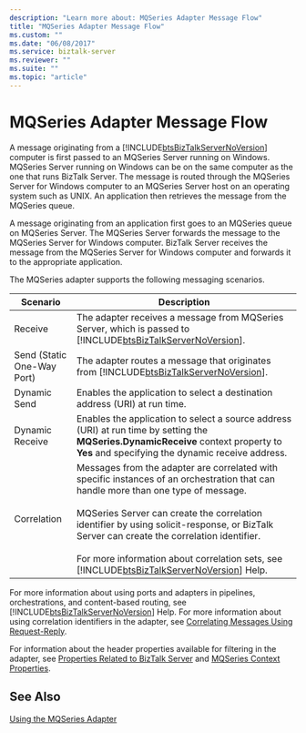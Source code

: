 ```yaml
---
description: "Learn more about: MQSeries Adapter Message Flow"
title: "MQSeries Adapter Message Flow"
ms.custom: ""
ms.date: "06/08/2017"
ms.service: biztalk-server
ms.reviewer: ""
ms.suite: ""
ms.topic: "article"
---
```

# MQSeries Adapter Message Flow
A message originating from a [!INCLUDE[btsBizTalkServerNoVersion](../includes/btsbiztalkservernoversion-md.md)] computer is first passed to an MQSeries Server running on Windows. MQSeries Server running on Windows can be on the same computer as the one that runs BizTalk Server. The message is routed through the MQSeries Server for Windows computer to an MQSeries Server host on an operating system such as UNIX. An application then retrieves the message from the MQSeries queue.  

 A message originating from an application first goes to an MQSeries queue on MQSeries Server. The MQSeries Server forwards the message to the MQSeries Server for Windows computer. BizTalk Server receives the message from the MQSeries Server for Windows computer and forwards it to the appropriate application.  

 The MQSeries adapter supports the following messaging scenarios.  


|        **Scenario**        |                                                                                                                                                                                                                 **Description**                                                                                                                                                                                                                 |
|----------------------------|-------------------------------------------------------------------------------------------------------------------------------------------------------------------------------------------------------------------------------------------------------------------------------------------------------------------------------------------------------------------------------------------------------------------------------------------------|
|          Receive           |                                                                                                                                           The adapter receives a message from MQSeries Server, which is passed to [!INCLUDE[btsBizTalkServerNoVersion](../includes/btsbiztalkservernoversion-md.md)].                                                                                                                                           |
| Send (Static One-Way Port) |                                                                                                                                                      The adapter routes a message that originates from [!INCLUDE[btsBizTalkServerNoVersion](../includes/btsbiztalkservernoversion-md.md)].                                                                                                                                                      |
|        Dynamic Send        |                                                                                                                                                                                   Enables the application to select a destination address (URI) at run time.                                                                                                                                                                                    |
|      Dynamic Receive       |                                                                                                                             Enables the application to select a source address (URI) at run time by setting the **MQSeries.DynamicReceive** context property to **Yes** and specifying the dynamic receive address.                                                                                                                             |
|        Correlation         | Messages from the adapter are correlated with specific instances of an orchestration that can handle more than one type of message.<br /><br /> MQSeries Server can create the correlation identifier by using solicit-response, or BizTalk Server can create the correlation identifier.<br /><br /> For more information about correlation sets, see [!INCLUDE[btsBizTalkServerNoVersion](../includes/btsbiztalkservernoversion-md.md)] Help. |

 For more information about using ports and adapters in pipelines, orchestrations, and content-based routing, see [!INCLUDE[btsBizTalkServerNoVersion](../includes/btsbiztalkservernoversion-md.md)] Help. For more information about using correlation identifiers in the adapter, see [Correlating Messages Using Request-Reply](../core/correlating-messages-using-request-reply.md).  

 For information about the header properties available for filtering in the adapter, see [Properties Related to BizTalk Server](../core/properties-related-to-biztalk-server.md) and [MQSeries Context Properties](../core/mqseries-context-properties.md).  

## See Also  
 [Using the MQSeries Adapter](../core/using-the-mqseries-adapter.md)
